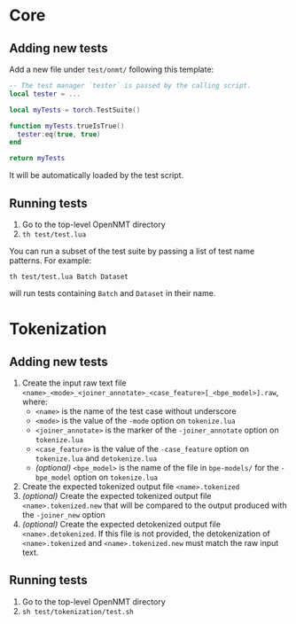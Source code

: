 # Core

## Adding new tests

Add a new file under `test/onmt/` following this template:

```lua
-- The test manager `tester` is passed by the calling script.
local tester = ...

local myTests = torch.TestSuite()

function myTests.trueIsTrue()
  tester:eq(true, true)
end

return myTests
```

It will be automatically loaded by the test script.

## Running tests

1. Go to the top-level OpenNMT directory
2. `th test/test.lua`

You can run a subset of the test suite by passing a list of test name patterns. For example:

```
th test/test.lua Batch Dataset
```

will run tests containing `Batch` and `Dataset` in their name.

# Tokenization

## Adding new tests

1. Create the input raw text file `<name>_<mode>_<joiner_annotate>_<case_feature>[_<bpe_model>].raw`, where:
   * `<name>` is the name of the test case without underscore
   * `<mode>` is the value of the `-mode` option on `tokenize.lua`
   * `<joiner_annotate>` is the marker of the `-joiner_annotate` option on `tokenize.lua`
   * `<case_feature>` is the value of the `-case_feature` option on `tokenize.lua` and `detokenize.lua`
   * *(optional)* `<bpe_model>` is the name of the file in `bpe-models/` for the `-bpe_model` option on `tokenize.lua`
2. Create the expected tokenized output file `<name>.tokenized`
3. *(optional)* Create the expected tokenized output file `<name>.tokenized.new` that will be compared to the output produced with the `-joiner_new` option
3. *(optional)* Create the expected detokenized output file `<name>.detokenized`.
   If this file is not provided, the detokenization of `<name>.tokenized` and `<name>.tokenized.new` must match the raw input text.

## Running tests

1. Go to the top-level OpenNMT directory
2. `sh test/tokenization/test.sh`
